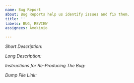 ```yaml
---
name: Bug Report
about: Bug Reports help us identify issues and fix them.
title: ''
labels: BUG, REVIEW
assignees: Amokinio

---
```


*Short Description:* 

*Long Description:* 

*Instructions for Re-Producing The Bug:* 

*Dump File Link:*
